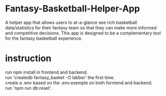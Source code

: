# Fantasy-Basketball-Helper-App
A helper app that allows users to at-a-glance see rich basketball data/statistics for their fantasy team so that they can make more informed and competitive decisions. This app is designed to be a complementary tool for the fantasy basketball experience.

# instruction

run npm install in frontend and backend.  
run 'createdb fantasy_basket -O labber' the first time.  
create a .env based on the .env.exemple on both forntend and backend.  
run 'npm run db:reset'.  
